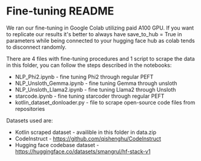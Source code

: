 # Fine-tuning README

We ran our fine-tuning in Google Colab utilizing paid A100 GPU. If you want to replicate our results it's better to always have save_to_hub = True in parameters while being connected to your hugging face hub as colab tends to disconnect randomly.  

There are 4 files with fine-tuning procedures and 1 script to scrape the data in this folder, you can follow the steps described in the notebooks:

- NLP_Phi2.ipynb - fine tuning Phi2 through regular PEFT
- NLP_Unsloth_Gemma.ipynb - fine tuning Gemma through unsloth
- NLP_Unsloth_Llama2.ipynb - fine tuning Llama2 through Unsloth
- starcode.ipynb - fine tuning starcoder through regular PEFT
- kotlin_dataset_donloader.py - file to scrape open-source code files from repositories

Datasets used are:

- Kotlin scraped dataset - availible in this folder in data.zip
- CodeInstruct - https://github.com/qishenghu/CodeInstruct
- Hugging face codebase dataset - https://huggingface.co/datasets/smangrul/hf-stack-v1